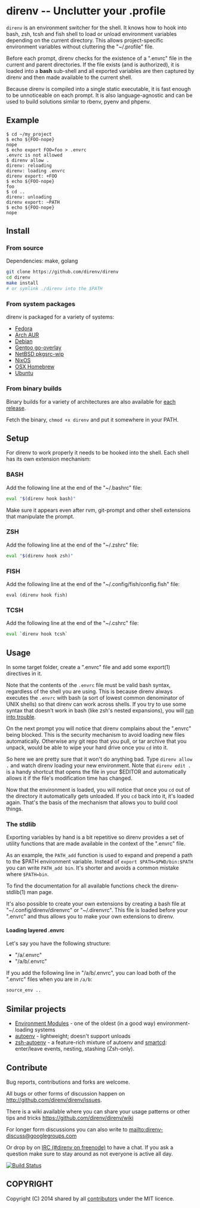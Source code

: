 direnv -- Unclutter your .profile
=================================

`direnv` is an environment switcher for the shell. It knows how to hook into
bash, zsh, tcsh and fish shell to load or unload environment variables
depending on the current directory. This allows project-specific
environment variables without cluttering the "~/.profile" file.

Before each prompt, direnv checks for the existence of a ".envrc" file in the
current and parent directories. If the file exists (and is authorized), it is
loaded into a **bash** sub-shell and all exported variables are then captured by
direnv and then made available to the current shell.

Because direnv is compiled into a single static executable, it is fast enough
to be unnoticeable on each prompt. It is also language-agnostic and can be
used to build solutions similar to rbenv, pyenv and phpenv.


## Example

```
$ cd ~/my_project
$ echo ${FOO-nope}
nope
$ echo export FOO=foo > .envrc
.envrc is not allowed
$ direnv allow .
direnv: reloading
direnv: loading .envrc
direnv export: +FOO
$ echo ${FOO-nope}
foo
$ cd ..
direnv: unloading
direnv export: ~PATH
$ echo ${FOO-nope}
nope
```

## Install

### From source

Dependencies: make, golang

```bash
git clone https://github.com/direnv/direnv
cd direnv
make install
# or symlink ./direnv into the $PATH
```

### From system packages

direnv is packaged for a variety of systems:

* [Fedora](https://apps.fedoraproject.org/packages/direnv)
* [Arch AUR](https://aur.archlinux.org/packages/direnv/)
* [Debian](https://packages.debian.org/search?keywords=direnv&searchon=names&suite=all&section=all)
* [Gentoo go-overlay](https://github.com/Dr-Terrible/go-overlay)
* [NetBSD pkgsrc-wip](http://www.pkgsrc.org/wip/)
* [NixOS](https://nixos.org/nixos/packages.html)
* [OSX Homebrew](http://brew.sh/)
* [Ubuntu](https://packages.ubuntu.com/search?keywords=direnv&searchon=names&suite=all&section=all)

### From binary builds

Binary builds for a variety of architectures are also available for
[each release](https://github.com/direnv/direnv/releases).

Fetch the binary, `chmod +x direnv` and put it somewhere in your PATH.

## Setup

For direnv to work properly it needs to be hooked into the shell. Each shell
has its own extension mechanism:

### BASH

Add the following line at the end of the "~/.bashrc" file:

```sh
eval "$(direnv hook bash)"
```

Make sure it appears even after rvm, git-prompt and other shell extensions
that manipulate the prompt.

### ZSH

Add the following line at the end of the "~/.zshrc" file:

```sh
eval "$(direnv hook zsh)"
```

### FISH

Add the following line at the end of the "~/.config/fish/config.fish" file:

```fish
eval (direnv hook fish)
```

### TCSH

Add the following line at the end of the "~/.cshrc" file:

```sh
eval `direnv hook tcsh`
```


## Usage

In some target folder, create a ".envrc" file and add some export(1)
directives in it.

Note that the contents of the `.envrc` file must be valid bash syntax,
regardless of the shell you are using.
This is because direnv always executes the `.envrc` with bash (a sort of
lowest common denominator of UNIX shells) so that direnv can work across shells.
If you try to use some syntax that doesn't work in bash (like zsh's
nested expansions), you will [run into
trouble](https://github.com/direnv/direnv/issues/199).

On the next prompt you will notice that direnv complains about the ".envrc"
being blocked. This is the security mechanism to avoid loading new files
automatically. Otherwise any git repo that you pull, or tar archive that you
unpack, would be able to wipe your hard drive once you `cd` into it.

So here we are pretty sure that it won't do anything bad. Type `direnv allow .`
and watch direnv loading your new environment. Note that `direnv edit .` is a
handy shortcut that opens the file in your $EDITOR and automatically allows it
if the file's modification time has changed.

Now that the environment is loaded, you will notice that once you `cd` out
of the directory it automatically gets unloaded. If you `cd` back into it, it's
loaded again. That's the basis of the mechanism that allows you to build cool
things.

### The stdlib

Exporting variables by hand is a bit repetitive so direnv provides a set of
utility functions that are made available in the context of the ".envrc" file.

As an example, the `PATH_add` function is used to expand and prepend a path to
the $PATH environment variable. Instead of `export $PATH=$PWD/bin:$PATH` you
can write `PATH_add bin`. It's shorter and avoids a common mistake where
`$PATH=bin`.

To find the documentation for all available functions check the
direnv-stdlib(1) man page.

It's also possible to create your own extensions by creating a bash file at
"~/.config/direnv/direnvrc" or "~/.direnvrc". This file is loaded before your
".envrc" and thus allows you to make your own extensions to direnv.

#### Loading layered .envrc

Let's say you have the following structure:

- "/a/.envrc"
- "/a/b/.envrc"

If you add the following line in "/a/b/.envrc", you can load both of the
".envrc" files when you are in `/a/b`:

```sh
source_env ..
```

## Similar projects

* [Environment Modules](http://modules.sourceforge.net/) - one of the oldest (in a good way) environment-loading systems
* [autoenv](https://github.com/kennethreitz/autoenv) - lightweight; doesn't support unloads
* [zsh-autoenv](https://github.com/Tarrasch/zsh-autoenv) - a feature-rich mixture of autoenv and [smartcd](https://github.com/cxreg/smartcd): enter/leave events, nesting, stashing (Zsh-only).

## Contribute

Bug reports, contributions and forks are welcome.

All bugs or other forms of discussion happen on
<http://github.com/direnv/direnv/issues>.

There is a wiki available where you can share your usage patterns or
other tips and tricks <https://github.com/direnv/direnv/wiki>

For longer form discussions you can also write to <mailto:direnv-discuss@googlegroups.com>

Or drop by on [IRC (#direnv on freenode)](irc://irc.freenode.net/#direnv) to
have a chat. If you ask a question make sure to stay around as not everyone is
active all day.

[![Build Status](https://api.travis-ci.org/direnv/direnv.png?branch=master)](http://travis-ci.org/direnv/direnv)

## COPYRIGHT

Copyright (C) 2014 shared by all
[contributors](https://github.com/direnv/direnv/graphs/contributors) under
the MIT licence.
